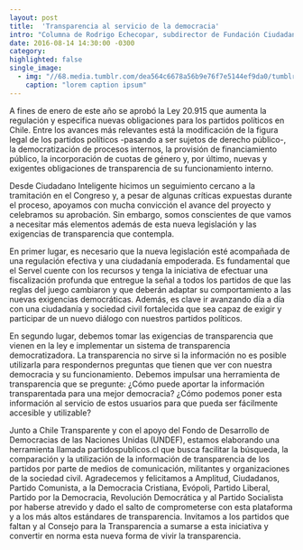 ```yaml
---
layout: post
title:  'Transparencia al servicio de la democracia'
intro: "Columna de Rodrigo Echecopar, subdirector de Fundación Ciudadano Inteligente en La Segunda"
date: 2016-08-14 14:30:00 -0300
category:
highlighted: false
single_image:
  - img: "//68.media.tumblr.com/dea564c6678a56b9e76f7e5144ef9da0/tumblr_inline_ocfm17qnlI1r9usgg_500.png"
    caption: "lorem caption ipsum"
---
```

A fines de enero de este año se aprobó la Ley 20.915 que aumenta la regulación y especifica nuevas obligaciones para los partidos políticos en Chile. Entre los avances más relevantes está la modificación de la figura legal de los partidos políticos -pasando a ser sujetos de derecho público-, la democratización de procesos internos, la provisión de financiamiento público, la incorporación de cuotas de género y, por último, nuevas y exigentes obligaciones de transparencia de su funcionamiento interno.

Desde Ciudadano Inteligente hicimos un seguimiento cercano a la tramitación en el Congreso y, a pesar de algunas críticas expuestas durante  el proceso, apoyamos con mucha convicción el avance del proyecto y celebramos su aprobación. Sin embargo, somos conscientes de que vamos a necesitar más elementos además de esta nueva legislación y las exigencias de transparencia que contempla.

En primer lugar, es necesario que la nueva legislación esté acompañada de una regulación efectiva y una ciudadanía empoderada. Es fundamental que el Servel cuente con los recursos y tenga la iniciativa de efectuar una fiscalización profunda que entregue la señal a todos los partidos de que las reglas del juego cambiaron y que deberán adaptar su comportamiento a las nuevas exigencias democráticas. Además, es clave ir avanzando día a día con una ciudadanía y sociedad civil fortalecida que sea capaz de exigir y participar de un nuevo diálogo con nuestros partidos políticos.

En segundo lugar, debemos tomar las exigencias de transparencia que vienen en la ley e implementar un sistema de transparencia democratizadora. La transparencia no sirve si la información no es posible utilizarla para respondernos preguntas que tienen que ver con nuestra democracia y su funcionamiento. Debemos impulsar una herramienta de transparencia que se pregunte: ¿Cómo puede aportar la información transparentada para una mejor democracia? ¿Cómo podemos poner esta información al servicio de estos usuarios para que pueda ser fácilmente accesible y utilizable?

Junto a Chile Transparente y con el apoyo del Fondo de Desarrollo de Democracias de las Naciones Unidas (UNDEF), estamos elaborando una herramienta llamada partidospublicos.cl que busca facilitar la búsqueda, la comparación y la utilización de la información de transparencia de los partidos por parte de medios de comunicación, militantes y organizaciones de la sociedad civil. Agradecemos y felicitamos a Amplitud, Ciudadanos, Partido Comunista, a la Democracia Cristiana, Evópoli, Partido Liberal, Partido por la Democracia, Revolución Democrática y al Partido Socialista por haberse atrevido y dado el salto de comprometerse con esta plataforma y a los más altos estándares de transparencia.  Invitamos a los partidos que faltan y al Consejo para la Transparencia a  sumarse a esta iniciativa y convertir en norma esta nueva forma de vivir la transparencia.
